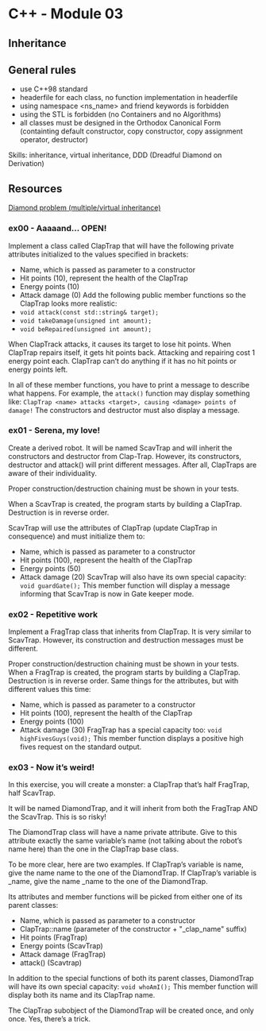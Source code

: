# C++ - Module 03
## Inheritance

## General rules

- use C++98 standard
- headerfile for each class, no function implementation in headerfile
- using namespace <ns_name> and friend keywords is forbidden
- using the STL is forbidden (no Containers and no Algorithms)
- all classes must be designed in the Orthodox Canonical Form (containting default constructor, copy constructor, copy assignment operator, destructor)

Skills: inheritance, virtual inheritance, DDD (Dreadful Diamond on Derivation)

## Resources

[Diamond problem (multiple/virtual inheritance)](https://www.learncpp.com/cpp-tutorial/virtual-base-classes/?utm_content=cmp-true)

### ex00 - Aaaaand... OPEN!

Implement a class called ClapTrap that will have the following private attributes initialized to the values specified in brackets:
- Name, which is passed as parameter to a constructor
- Hit points (10), represent the health of the ClapTrap
- Energy points (10)
- Attack damage (0)
Add the following public member functions so the ClapTrap looks more realistic:
- ```void attack(const std::string& target);```
- ```void takeDamage(unsigned int amount);```
- ```void beRepaired(unsigned int amount);```

When ClapTrack attacks, it causes its target to lose <attack damage> hit points.
When ClapTrap repairs itself, it gets <amount> hit points back. Attacking and repairing cost 1 energy point each. ClapTrap can’t do anything if it has no hit points or energy points left.

In all of these member functions, you have to print a message to describe what happens. For example, the ```attack()``` function may display something like: ```ClapTrap <name> attacks <target>, causing <damage> points of damage!``` The constructors and destructor must also display a message.


### ex01 - Serena, my love!

Create a derived robot.
It will be named ScavTrap and will inherit the constructors and destructor from Clap-Trap.
However, its constructors, destructor and attack() will print different messages. After all, ClapTraps are aware of their individuality.

Proper construction/destruction chaining must be shown in your tests.

When a ScavTrap is created, the program starts by building a ClapTrap. Destruction is in reverse order.

ScavTrap will use the attributes of ClapTrap (update ClapTrap in consequence) and must initialize them to:
- Name, which is passed as parameter to a constructor
- Hit points (100), represent the health of the ClapTrap
- Energy points (50)
- Attack damage (20)
ScavTrap will also have its own special capacity: ```void guardGate();``` This member function will display a message informing that ScavTrap is now in Gate keeper mode.


### ex02 - Repetitive work

Implement a FragTrap class that inherits from ClapTrap. It is very similar to ScavTrap. However, its construction and destruction messages must be different. 

Proper construction/destruction chaining must be shown in your tests. When a FragTrap is created, the program starts by building a ClapTrap. Destruction is in reverse order. Same things for the attributes, but with different values this time:
- Name, which is passed as parameter to a constructor
- Hit points (100), represent the health of the ClapTrap
- Energy points (100)
- Attack damage (30)
FragTrap has a special capacity too: ```void highFivesGuys(void);``` This member function displays a positive high fives request on the standard output.


### ex03 - Now it’s weird!

In this exercise, you will create a monster: a ClapTrap that’s half FragTrap, half ScavTrap.

It will be named DiamondTrap, and it will inherit from both the FragTrap AND the ScavTrap. This is so risky!

The DiamondTrap class will have a name private attribute. Give to this attribute exactly the same variable’s name (not talking about the robot’s name here) than the one in the ClapTrap base class.

To be more clear, here are two examples.
If ClapTrap’s variable is name, give the name name to the one of the DiamondTrap.
If ClapTrap’s variable is _name, give the name _name to the one of the DiamondTrap.

Its attributes and member functions will be picked from either one of its parent classes:
- Name, which is passed as parameter to a constructor
- ClapTrap::name (parameter of the constructor + "_clap_name" suffix)
- Hit points (FragTrap)
- Energy points (ScavTrap)
- Attack damage (FragTrap)
- attack() (Scavtrap)

In addition to the special functions of both its parent classes, DiamondTrap will have its own special capacity:
```void whoAmI();``` This member function will display both its name and its ClapTrap name.

The ClapTrap subobject of the DiamondTrap will be created once, and only once. Yes, there’s a trick.

